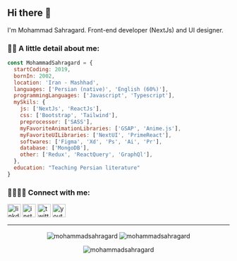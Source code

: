 ## Hi there 🍁

I'm Mohammad Sahragard. Front-end developer (NextJs) and UI designer.

### 🤏🏻 A little detail about me:
```javascript
const MohammadSahragard = {
  startCoding: 2019,
  bornIn: 2002,
  location: 'Iran - Mashhad',
  languages: ['Persian (native)', 'English (60%)'],
  programmingLanguages: ['Javascript', 'Typescript'],
  mySkils: {
    js: ['NextJs', 'ReactJs'],
    css: ['Bootstrap', 'Tailwind'],
    preprocessor: ['SASS'],
    myFavoriteAnimationLibraries: ['GSAP', 'Anime.js'],
    myFavoriteUILibraries: ['NextUI', 'PrimeReact'],
    softwares: ['Figma', 'Xd', 'Ps', 'Ai', 'Pr'],
    database: ['MongoDB'],
    other: ['Redux', 'ReactQuery', 'GraphQl'],
  },
  education: "Teaching Persian literature"
}
```

### 🫱🏻‍🫲🏻 Connect with me:
<p>
<a href='https://www.linkedin.com/in/mohammadsahragard'><img width='30px' alt='linkdin icon' src='https://camo.githubusercontent.com/0e286aa5bed79cfc6e2029d50f215531455847ec4046c9df33438cd2e9023950/68747470733a2f2f7777772e766563746f726c6f676f2e7a6f6e652f6c6f676f732f6c696e6b6564696e2f6c696e6b6564696e2d74696c652e737667' /></a>
<a href='https://www.instagram.com/mohammadsahragard_'><img width='30px' alt='instagram icon' src='https://camo.githubusercontent.com/854801bc45d6b686b8f3d660928d421b65ff260e25b1281a0122b2a85e8dc661/68747470733a2f2f7777772e766563746f726c6f676f2e7a6f6e652f6c6f676f732f696e7374616772616d2f696e7374616772616d2d74696c652e737667' /></a>
<a href='https://twitter.com/MammadSahragard'><img width='30px' alt='twitter icon' src='https://freelogopng.com/images/all_img/1690643591twitter-x-logo-png.png' /></a>
<a href='https://www.youtube.com/@mohammadsahragard-official'><img width='30px' alt='youtube icon' src='https://camo.githubusercontent.com/e870838de6d1977bd8e861796b3c47f46449dd2fb396b54f6bb2c25eab416dae/68747470733a2f2f7777772e766563746f726c6f676f2e7a6f6e652f6c6f676f732f796f75747562652f796f75747562652d74696c652e737667' /></a>
</p>


---

<p align="center">
<img align="center" src="https://github-readme-stats.vercel.app/api/top-langs?username=mohammadsahragard&show_icons=true&locale=en&layout=donut&theme=midnight-purple&border_color=ffffff00" alt="mohammadsahragard" />
<img align="center" src="https://github-readme-stats.vercel.app/api?username=mohammadsahragard&show_icons=true&locale=en&theme=midnight-purple&border_color=ffffff00&line_height=27" alt="mohammadsahragard" />
</p>


<p align="center"> <img src="https://komarev.com/ghpvc/?username=mohammadsahragard&label=Profile%20views&color=0e75b6&style=flat" alt="mohammadsahragard" /> </p>

